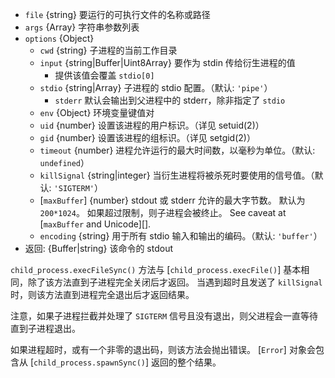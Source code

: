 <!-- YAML
added: v0.11.12
changes:
  - version: v8.0.0
    pr-url: https://github.com/nodejs/node/pull/10653
    description: The `input` option can now be a `Uint8Array`.
  - version: v6.2.1, v4.5.0
    pr-url: https://github.com/nodejs/node/pull/6939
    description: The `encoding` option can now explicitly be set to `buffer`.
-->

* `file` {string} 要运行的可执行文件的名称或路径
* `args` {Array} 字符串参数列表
* `options` {Object}
  * `cwd` {string} 子进程的当前工作目录
  * `input` {string|Buffer|Uint8Array} 要作为 stdin 传给衍生进程的值
    - 提供该值会覆盖 `stdio[0]`
  * `stdio` {string|Array} 子进程的 stdio 配置。（默认: `'pipe'`）
    - `stderr` 默认会输出到父进程中的 stderr，除非指定了 `stdio`
  * `env` {Object} 环境变量键值对
  * `uid` {number} 设置该进程的用户标识。（详见 setuid(2)）
  * `gid` {number} 设置该进程的组标识。（详见 setgid(2)）
  * `timeout` {number} 进程允许运行的最大时间数，以毫秒为单位。（默认: `undefined`）
  * `killSignal` {string|integer} 当衍生进程将被杀死时要使用的信号值。（默认: `'SIGTERM'`）
  * [`maxBuffer`] {number} stdout 或 stderr 允许的最大字节数。
    默认为 `200*1024`。
    如果超过限制，则子进程会被终止。
    See caveat at [`maxBuffer` and Unicode][].
  * `encoding` {string} 用于所有 stdio 输入和输出的编码。（默认: `'buffer'`）
* 返回: {Buffer|string} 该命令的 stdout

`child_process.execFileSync()` 方法与 [`child_process.execFile()`] 基本相同，除了该方法直到子进程完全关闭后才返回。
当遇到超时且发送了 `killSignal` 时，则该方法直到进程完全退出后才返回结果。

注意，如果子进程拦截并处理了 `SIGTERM` 信号且没有退出，则父进程会一直等待直到子进程退出。

如果进程超时，或有一个非零的退出码，则该方法会抛出错误。
[`Error`] 对象会包含从 [`child_process.spawnSync()`] 返回的整个结果。

